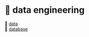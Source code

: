 # :ribbon: data engineering

<span style="font-size:1em;">:gem: <a href="./data%20engineering/data.md">data</a></span><br>
<span style="font-size:1em;">:gem: <a href="./data%20engineering/database.md">database</a></span><br>

<!-- :gem: [programming language](./data%20engineering/programming%20language.md) <br> -->
